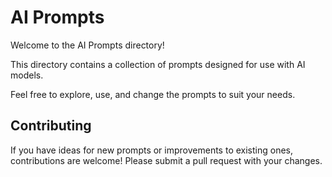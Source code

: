 # AI Prompts

Welcome to the AI Prompts directory! 

This directory contains a collection of prompts designed for use with AI models. 

Feel free to explore, use, and change the prompts to suit your needs.

## Contributing

If you have ideas for new prompts or improvements to existing ones, contributions are welcome! Please submit a pull request with your changes.
